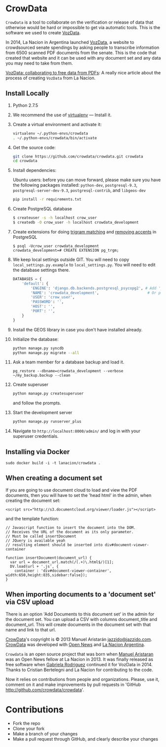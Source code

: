 CrowData
========

``CrowData`` is a tool to collaborate on the verification or release of data that otherwise would be hard or impossible to get via automatic tools. This is the software we used to create [VozData](http://vozdata.lanacion.com.ar).

In 2014, La Nacion in Argentina launched [VozData](http://vozdata.lanacion.com.ar), a website to crowdsourced senate spendings by asking people to transcribe information from 6500 scanned PDF documents from the senate. This is the code that created that website and it can be used with any document set and any data you may need to take from them.

[VozData: collaborating to free data from PDFs](http://blogs.lanacion.com.ar/projects/data/vozdata/): A really nice article about the process of creating ``VozData`` from La Nacion.

## Install Locally ##


1. Python 2.7.5

2. We recommend the use of [virtualenv](http://virtualenv.org) — Install it.

3. Create a virtual environment and activate it:

    ```bash
    virtualenv ~/.python-envs/crowdata
    . ~/.python-envs/crowdata/bin/activate
    ```

4. Get the source code:

    ```bash
    git clone https://github.com/crowdata/crowdata.git crowdata
    cd crowdata
    ```

5. Install dependencies:

    Ubuntu users: before you can move forward, please make sure you have the following packages installed: `python-dev`, `postgresql-9.3`, `postgresql-server-dev-9.3`, `postgresql-contrib`, and `libgeos-dev`

    ```bash
    pip install -r requirements.txt
    ```

6. Create PostgreSQL database

    ```bash
    $ createuser -s -h localhost crow_user
    $ createdb -O crow_user -h localhost crowdata_development
    ```

7. Create extensions for doing [trigram matching](http://www.postgresql.org/docs/9.2/static/pgtrgm.html) and [removing accents](http://www.postgresql.org/docs/9.1/static/unaccent.html) in PostgreSQL

    ```
    $ psql -Ucrow_user crowdata_development
    crowdata_development=# CREATE EXTENSION pg_trgm;
    ```

8. We keep local settings outside GIT. You will need to copy `local_settings.py.example` to `local_settings.py`. You will need to edit the database settings there.

    ```python
    DATABASES = {
        'default': {
            'ENGINE': 'django.db.backends.postgresql_psycopg2', # Add 'postgresql_psycopg2', 'postgresql', 'mysql', 'sqlite3' or 'oracle'.
            'NAME': 'crowdata_development',                      # Or path to database file if using sqlite3.
            'USER': 'crow_user',
            'PASSWORD': '',
            'HOST': '',
            'PORT': '',
        }
    }
    ```

9. Install the GEOS library in case you don't have installed already.

10. Initialize the database:

    ```bash
    python manage.py syncdb
    python manage.py migrate --all
    ```

11. Ask a team member for a database backup and load it.

    ```
    pg_restore --dbname=crowdata_development --verbose ~/my_backup.backup --clean
    ```

12. Create superuser

    ```bash
    python manage.py createsuperuser
    ```
    and follow the prompts.

13. Start the development server

    ```bash
    python manage.py runserver_plus
    ```

14. Navigate to `http://localhost:8000/admin/` and log in with your superuser credentials.

## Installing via Docker ##

`sudo docker build -i -t lanacion/crowdata .`

## When creating a document set ##

If you are going to use document cloud to load and view the PDF documents, then you will have to set the 'head html' in the admin, when creating the document set:

``` <script src="http://s3.documentcloud.org/viewer/loader.js"></script> ```

and the template function:

```
// Javascript function to insert the document into the DOM.
// Receives the URL of the document as its only parameter.
// Must be called insertDocument
// JQuery is available yeah
// resulting element should be inserted into div#document-viewer-container

function insertDocument(document_url) {
  var url = document_url.match(/(.+)\.html$/)[1];
  DV.load(url + '.js', {
    container : 'div#document-viewer-container', width:650,height:835,sidebar:false});
}
```

## When importing documents to a 'document set' via CSV upload ##

There is an option 'Add Documents to this document set' in the admin for the document set. You can upload a CSV with columns document_title and document_url. This will create documents in the document set with that name and link to that url.

[CrowData](http://github.com/crowdata/crowdata)'s copyright is © 2013 Manuel Aristarán <jazzido@jazzido.com>. [CrowData](http://github.com/crowdata/crowdata) was developed with [Open News](http://www.opennews.org) and [La Nacion Argentina](http://www.lanacion.com.ar).

``Crowdata`` is an open source project that was born when [Manuel Aristaran](http://github.com/jazzido) was an Open News fellow at La Nacion in 2013. It was finally released as free software when [Gabriela Rodriguez](http://github.com/gabelula)  continued it for VozData in 2014. Thanks to Cristian Bertelegni and La Nacion for contributing to the code.

Now it relies on contributions from people and organizations. Please, use it, comment on it and make improvements by pull requests in 'GitHub <http://github.com/crowdata/crowdata>'.


Contributions
=============

* Fork the repo
* Clone your fork
* Make a branch of your changes
* Make a pull request through GitHub, and clearly describe your changes
